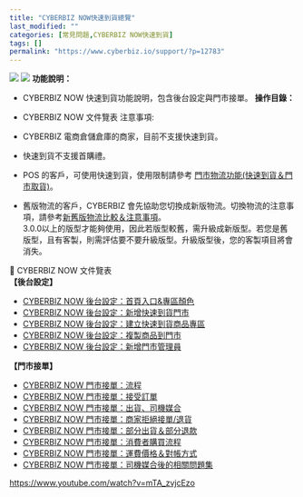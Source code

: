 ```yaml
---
title: "CYBERBIZ NOW快速到貨總覽"
last_modified: ""
categories: [常見問題,CYBERBIZ NOW快速到貨]
tags: []
permalink: "https://www.cyberbiz.io/support/?p=12783"
---
```


![](https://www.cyberbiz.io/support/wp-content/uploads/適用站別.png)
[![](https://www.cyberbiz.io/support/wp-content/uploads/台灣站.png)](https://www.cyberbiz.io/support/?page_id=2490)
**功能說明：**  

* CYBERBIZ NOW 快速到貨功能說明，包含後台設定與門市接單。
**操作目錄：**

* CYBERBIZ NOW 文件覽表
注意事項:  

* CYBERBIZ 電商倉儲倉庫的商家，目前不支援快速到貨。
* 快速到貨不支援首購禮。
* POS 的客戶，可使用快速到貨，使用限制請參考 [門市物流功能(快速到貨＆門市取貨)](https://www.cyberbiz.io/support/?p=19363)。
* 舊版物流的客戶，CYBERBIZ 會先協助您切換成新版物流。切換物流的注意事項，請參考[新舊版物流比較＆注意事項](https://www.notion.so/ecommerce-cyberbiz/afc66fe95c08443f9b115ab10fb08cbe)。  
3.0.0以上的版型才能夠使用，因此若版型較舊，需升級成新版型。若您是舊版型，且有客製，則需評估要不要升級版型。升級版型後，您的客製項目將會消失。

📌 CYBERBIZ NOW 文件覽表  
**【後台設定】**  

* [CYBERBIZ NOW 後台設定：首頁入口&專區顏色](https://www.cyberbiz.io/support/?p=24278)
* [CYBERBIZ NOW 後台設定：新增快速到貨門市](https://www.cyberbiz.io/support/?p=12967)
* [CYBERBIZ NOW 後台設定：建立快速到貨商品專區](https://www.cyberbiz.io/support/?p=12861)
* [CYBERBIZ NOW 後台設定：複製商品到門市](https://www.cyberbiz.io/support/?p=12814)
* [CYBERBIZ NOW 後台設定：新增門市管理員](https://www.cyberbiz.io/support/?p=12804)

**【門市接單】**  

* [CYBERBIZ NOW 門市接單：流程](https://www.cyberbiz.io/support/?p=13744)
* [CYBERBIZ NOW 門市接單：接受訂單](https://www.cyberbiz.io/support/?p=13134)
* [CYBERBIZ NOW 門市接單：出貨、司機媒合](https://www.cyberbiz.io/support/?p=13166)
* [CYBERBIZ NOW 門市接單：商家拒絕接單/退貨](https://www.cyberbiz.io/support/?p=13193)
* [CYBERBIZ NOW 門市接單：部分出貨＆部分退款](https://www.cyberbiz.io/support/?p=13344)
* [CYBERBIZ NOW 門市接單：消費者購買流程](https://www.cyberbiz.io/support/?p=12978)
* [CYBERBIZ NOW 門市接單：運費價格＆對帳方式](https://www.cyberbiz.io/support/?p=13847)
* [CYBERBIZ NOW 門市接單：司機媒合後的相關問題集](https://www.cyberbiz.io/support/?p=13253)

https://www.youtube.com/watch?v=mTA_zvjcEzo

